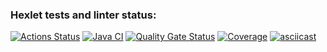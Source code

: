 ### Hexlet tests and linter status:
[![Actions Status](https://github.com/aleksandr-pronichev/java-project-71/actions/workflows/hexlet-check.yml/badge.svg)](https://github.com/aleksandr-pronichev/java-project-71/actions)
[![Java CI](https://github.com/aleksandr-pronichev/java-project-71/actions/workflows/build.yml/badge.svg)](https://github.com/aleksandr-pronichev/java-project-71/actions/workflows/build.yml)
[![Quality Gate Status](https://sonarcloud.io/api/project_badges/measure?project=aleksandr-pronichev_java-project-71&metric=alert_status)](https://sonarcloud.io/summary/new_code?id=aleksandr-pronichev_java-project-71)
[![Coverage](https://sonarcloud.io/api/project_badges/measure?project=aleksandr-pronichev_java-project-71&metric=coverage)](https://sonarcloud.io/summary/new_code?id=aleksandr-pronichev_java-project-71)
[![asciicast](https://asciinema.org/a/4PAX9Vin0L2b8rT0uqIMkSk2x.svg)](https://asciinema.org/a/4PAX9Vin0L2b8rT0uqIMkSk2x)